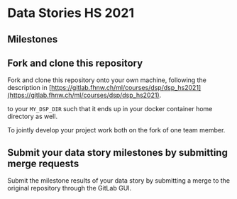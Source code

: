 # Data Stories HS 2021

## Milestones

## Fork and clone this repository

Fork and clone this repository onto your own machine, following the description
in
[https://gitlab.fhnw.ch/ml/courses/dsp/dsp_hs2021](https://gitlab.fhnw.ch/ml/courses/dsp/dsp_hs2021).

to your `MY_DSP_DIR` such that it ends up in your docker container home directory as well.  

To jointly develop your project work both on the fork of one team member.


## Submit your data story milestones by submitting merge requests

Submit the milestone results of your data story by submitting a merge to the
original repository through the GitLab GUI.

